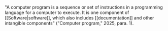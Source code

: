 "A computer program is a sequence or set of instructions in a programming language for a computer to execute. It is one component of [[Software|software]], which also includes [[documentation]] and other intangible components" ("Computer program," 2025, para. 1).